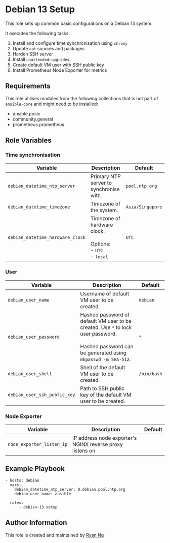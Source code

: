 <!-- @format -->

# Debian 13 Setup

This role sets up common basic configurations on a Debian 13 system.

It executes the following tasks:

1. Install and configure time synchronisation using `chrony`
1. Update `apt` sources and packages
1. Harden SSH server
1. Install `unattended-upgrades`
1. Create default VM user with SSH public key
1. Install Prometheus Node Exporter for metrics

## Requirements

This role utilises modules from the following collections that is not part of `ansible-core` and might need to be installed:

- ansible.posix
- community.general
- prometheus.prometheus

## Role Variables

### Time synchronisation

| Variable                         | Description                                                         | Default          |
| -------------------------------- | ------------------------------------------------------------------- | ---------------- |
| `debian_datetime_ntp_server`     | Primary NTP server to synchronise with.                             | `pool.ntp.org`   |
| `debian_datetime_timezone`       | Timezone of the system.                                             | `Asia/Singapore` |
| `debian_datetime_hardware_clock` | Timezone of hardware clock.<br><br>Options:<br>- `UTC`<br>- `local` | `UTC`            |

### User

| Variable                     | Description                                                                                                                                           | Default     |
| ---------------------------- | ----------------------------------------------------------------------------------------------------------------------------------------------------- | ----------- |
| `debian_user_name`           | Username of default VM user to be created.                                                                                                            | `debian`    |
| `debian_user_password`       | Hashed password of default VM user to be created. Use `*` to lock user password.<br><br>Hashed password can be generated using `mkpasswd -m SHA-512`. | `*`         |
| `debian_user_shell`          | Shell of the default VM user to be created.                                                                                                           | `/bin/bash` |
| `debian_user_ssh_public_key` | Path to SSH public key of the default VM user to be created.                                                                                          |             |

### Node Exporter

| Variable                  | Description                                               | Default |
| ------------------------- | --------------------------------------------------------- | ------- |
| `node_exporter_listen_ip` | IP address node exporter's NGINX reverse proxy listens on |         |

## Example Playbook

```
- hosts: debian
  vars:
    debian_datetime_ntp_server: 0.debian.pool.ntp.org
    debian_user_name: ansible

  roles:
      - debian-13-setup
```

## Author Information

This role is created and maintained by [Ryan Ng](https://www.github.com/RyanNgWH)

